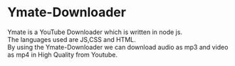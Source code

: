 # Ymate-Downloader
Ymate is a YouTube Downloader which is written in node js. <br>
The languages used are JS,CSS and HTML.<br>
By using the Ymate-Downloader we can download audio as mp3 and video as mp4 in High Quality from Youtube.

